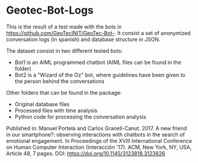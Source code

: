 # Geotec-Bot-Logs

This is the result of a test made with the bots in https://github.com/GeoTecINIT/GeoTec-Bot-. It consist a set of anonymized conversation logs (in spanish) and database structure in JSON.

The dataset consist in two different tested bots: 
- Bot1 is an AIML programmed chatbot (AIML files can be found in the folder)
- Bot2 is a "Wizard of the Oz" bot, where guidelines have been given to the person behind the conversations

Other folders that can be found in the package:
- Original database files
- Processed files with time analysis
- Python code for processing the conversation analysis

Published in: Manuel Portela and Carlos Granell-Canut. 2017. A new friend in our smartphone?: observing interactions with chatbots in the search of emotional engagement. In Proceedings of the XVIII International Conference on Human Computer Interaction (Interacción '17). ACM, New York, NY, USA, Article 48, 7 pages. DOI: https://doi.org/10.1145/3123818.3123826